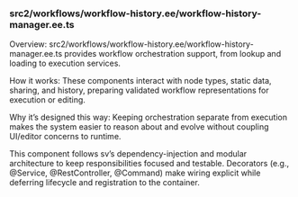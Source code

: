 ### src2/workflows/workflow-history.ee/workflow-history-manager.ee.ts

Overview: src2/workflows/workflow-history.ee/workflow-history-manager.ee.ts provides workflow orchestration support, from lookup and loading to execution services.

How it works: These components interact with node types, static data, sharing, and history, preparing validated workflow representations for execution or editing.

Why it’s designed this way: Keeping orchestration separate from execution makes the system easier to reason about and evolve without coupling UI/editor concerns to runtime.

This component follows sv’s dependency-injection and modular architecture to keep responsibilities focused and testable. Decorators (e.g., @Service, @RestController, @Command) make wiring explicit while deferring lifecycle and registration to the container.
